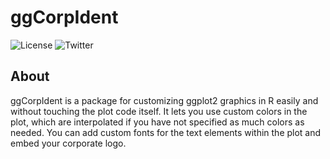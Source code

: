 # ggCorpIdent

![License](https://img.shields.io/github/license/INWTlab/ggCorpIdent.svg?color=%2393bb51&style=popout)
![Twitter](https://img.shields.io/twitter/follow/INWT_Statistics.svg?label=Follow%20us%21&style=social)

## About
ggCorpIdent is a package for customizing ggplot2 graphics in R easily and without touching the plot code itself. It lets you use custom colors in the plot, which are interpolated if you have not specified as much colors as needed. You can add custom fonts for the text elements within the plot and embed your corporate logo. 
